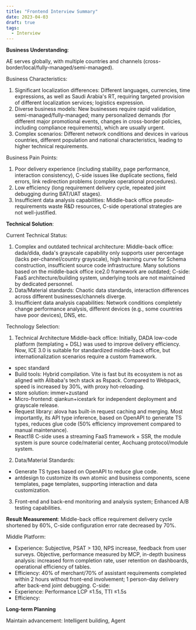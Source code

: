```yaml
---
title: "Frontend Interview Summary"
date: 2023-04-03
draft: true
tags:
  - Interview
---
```


**Business Understanding**:

AE serves globally, with multiple countries and channels (cross-border/local/fully-managed/semi-managed).

Business Characteristics:
1. Significant localization differences: Different languages, currencies, time expressions, as well as Saudi Arabia's RT, requiring targeted provision of different localization services; logistics expression.
2. Diverse business models: New businesses require rapid validation, semi-managed/fully-managed; many personalized demands (for different major promotional events, changes in cross-border policies, including compliance requirements), which are usually urgent.
3. Complex scenarios: Different network conditions and devices in various countries, different population and national characteristics, leading to higher technical requirements.

Business Pain Points:
1. Poor delivery experience (including stability, page performance, interaction consistency), C-side issues like duplicate sections, field errors, link redirection problems (complex operational procedures).
2. Low efficiency (long requirement delivery cycle, repeated joint debugging during BAT/UAT stages).
3. Insufficient data analysis capabilities: Middle-back office pseudo-requirements waste R&D resources, C-side operational strategies are not well-justified.

**Technical Solution**:

Current Technical Status:
1. Complex and outdated technical architecture: Middle-back office: dada/dida, dada's grayscale capability only supports user percentage (lacks per-channel/country grayscale), high learning curve for Schema construction, insufficient source code infrastructure. Many solutions based on the middle-back office ice2.0 framework are outdated; C-side: FaaS architecture/building system, underlying tools are not maintained by dedicated personnel.
2. Data/Material standards: Chaotic data standards, interaction differences across different businesses/channels diverge.
3. Insufficient data analysis capabilities: Network conditions completely change performance analysis, different devices (e.g., some countries have poor devices), DNS, etc.

Technology Selection:

1. Technical Architecture
Middle-back office: Initially, DADA low-code platform (templating + DSL) was used to improve delivery efficiency. Now, ICE 3.0 is suitable for standardized middle-back office, but internationalization scenarios require a custom framework.
  - spec standard
  - Build tools: Hybrid compilation. Vite is fast but its ecosystem is not as aligned with Alibaba's tech stack as Rspack. Compared to Webpack, speed is increased by 30%, with proxy hot-reloading.
  - store solution: immer+zustand
  - Micro-frontend: qiankun+icestark for independent deployment and grayscale release.
  - Request library: alova has built-in request caching and merging. Most importantly, its API type inference, based on OpenAPI to generate TS types, reduces glue code (50% efficiency improvement compared to manual maintenance).
  - React18
C-side uses a streaming FaaS framework + SSR, the module system is pure source code/material center, Aochuang protocol/module system.

2. Data/Material Standards:
  - Generate TS types based on OpenAPI to reduce glue code.
  - antdesign to customize its own atomic and business components, scene templates, page templates, supporting interaction and data customization.
3. Front-end and back-end monitoring and analysis system; Enhanced A/B testing capabilities.

**Result Measurement**: Middle-back office requirement delivery cycle shortened by 60%, C-side configuration error rate decreased by 70%.


Middle Platform:
  - Experience: Subjective, PSAT > 130, NPS increase, feedback from user surveys. Objective, performance measured by MCP, in-depth business analysis: increased form completion rate, user retention on dashboards, operational efficiency of tables.
  - Efficiency: 40% of merchant/70% of assistant requirements completed within 2 hours without front-end involvement; 1 person-day delivery after back-end joint debugging.
C-side:
  - Experience: Performance LCP ≤1.5s, TTI ≤1.5s
  - Efficiency:


**Long-term Planning**

Maintain advancement: Intelligent building, Agent
